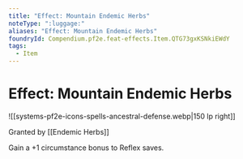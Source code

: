 ```yaml
---
title: "Effect: Mountain Endemic Herbs"
noteType: ":luggage:"
aliases: "Effect: Mountain Endemic Herbs"
foundryId: Compendium.pf2e.feat-effects.Item.QTG73gxKSNkiEWdY
tags:
  - Item
---
```


# Effect: Mountain Endemic Herbs
![[systems-pf2e-icons-spells-ancestral-defense.webp|150 lp right]]

Granted by [[Endemic Herbs]]

Gain a +1 circumstance bonus to Reflex saves.
